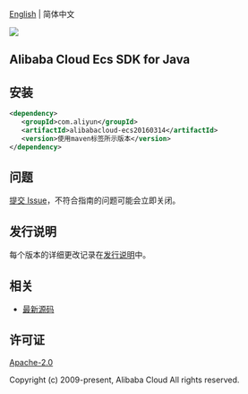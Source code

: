 [English](README.md) | 简体中文

![](https://aliyunsdk-pages.alicdn.com/icons/AlibabaCloud.svg)

## Alibaba Cloud Ecs SDK for Java

## 安装

```xml
<dependency>
   <groupId>com.aliyun</groupId>
   <artifactId>alibabacloud-ecs20160314</artifactId>
   <version>使用maven标签所示版本</version>
</dependency>
```

## 问题

[提交 Issue](https://github.com/aliyun/alibabacloud-java-async-sdk/issues/new)，不符合指南的问题可能会立即关闭。

## 发行说明

每个版本的详细更改记录在[发行说明](./ChangeLog.txt)中。

## 相关

- [最新源码](https://github.com/aliyun/alibabacloud-async-java-sdk/)

## 许可证

[Apache-2.0](http://www.apache.org/licenses/LICENSE-2.0)

Copyright (c) 2009-present, Alibaba Cloud All rights reserved.
